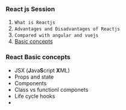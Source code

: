 ### React js Session

1. `What is Reactjs`
2. `Advantages and Disadvantages of Reactjs`
3. `Compared with angular and vuejs`
4. [Basic concepts](#react-basic-concepts)

### React Basic concepts

- JSX (**J**ava**S**cript **X**ML)
- Props and state
- Components
- Class vs functionl componets
- Life cycle hooks
- 



